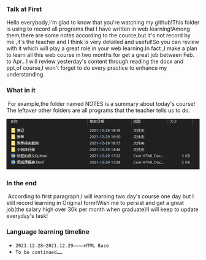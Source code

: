 ### Talk at First

Hello everybody,I'm glad to know that you're watching my github!This folder is using to record all programs that I have written in web learning!Among them,there are some notes according to the cource,but it's not record by me ,it's the teacher and I think is very detailed and useful!So you can review with it which will play a great role in your web learning.In fact ,I make a plan to learn all this web course in two months for get a great job between Feb. to Apr.. I will review yesterday's content through reading the docx and ppt,of course,I won't forget to do every practice to enhance my understanding.



### What in it

​	For example,the folder named NOTES is a summary about today's course! The leftover other folders are all programs that the teacher tells us to do.

![](./images/example.png)



### In the end

​	According to first paragraph,I will learning two day's course one day but I still record learning in Original form!Wish me to persist and get a great job(the salary high over 30k per month when graduate)!I will keep to update everyday's task!



### Language learning timeline

- `2021.12.28~2021.12.29————HTML Base`
- `To be continued……`

